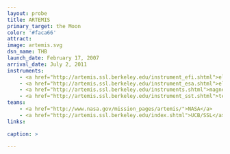 ```yaml
---
layout: probe
title: ARTEMIS
primary_target: the Moon
color: '#faca66'
attract: 
image: artemis.svg
dsn_name: THB
launch_date: February 17, 2007
arrival_date: July 2, 2011
instruments:
    - <a href="http://artemis.ssl.berkeley.edu/instrument_efi.shtml">electric field sensors</a>
    - <a href="http://artemis.ssl.berkeley.edu/instrument_esa.shtml">electrostatic analyzers</a>
    - <a href="http://artemis.ssl.berkeley.edu/instruments.shtml">magnetometers</a>
    - <a href="http://artemis.ssl.berkeley.edu/instrument_sst.shtml">telescopes</a>
teams:
    - <a href="http://www.nasa.gov/mission_pages/artemis/">NASA</a>
    - <a href="http://artemis.ssl.berkeley.edu/index.shtml">UCB/SSL</a>
links:

caption: >

---
```

